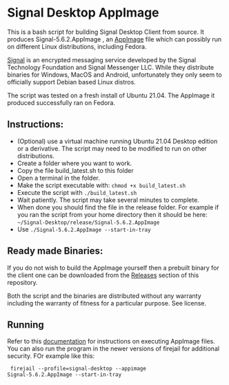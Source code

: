 # Signal Desktop AppImage

This is a bash script for building Signal Desktop Client from source. It produces Signal-5.6.2.AppImage , an [AppImage](https://en.wikipedia.org/wiki/AppImage) file which can possibly run on different Linux distributions, including Fedora.

[Signal](https://www.signal.org/) is an encrypted messaging service developed by the Signal Technology Foundation and Signal Messenger LLC. 
While they distribute binaries for Windows, MacOS and Android, unfortunately they only seem to officially support Debian based Linux distros.  

The script was tested on a fresh install of Ubuntu 21.04. The AppImage it produced successfully ran on Fedora.

## Instructions:

- (Optional) use a virtual machine running Ubuntu 21.04 Desktop edition or a derivative. The script may need to be modified to run on other distributions.
- Create a folder where you want to work. 
- Copy the file build_latest.sh to this folder
- Open a terminal in the folder.
- Make the script executable with: <code>chmod +x build_latest.sh </code>
- Execute the script with <code>./build_latest.sh </code>
- Wait patiently. The script may take several minutes to complete.
- When done you should find the file in the release folder. For example if you ran the script from your home directory then it should be here: <code>~/Signal-Desktop/release/Signal-5.6.2.AppImage</code>
 - Use <code>./Signal-5.6.2.AppImage --start-in-tray</code>

## Ready made Binaries:

If you do not wish to build the AppImage yourself then a prebuilt binary for the client one can be downloaded from the [Releases](https://github.com/mosssahel/Signal-Desktop-AppImage/releases) section of this repository. 

Both the script and the binaries are distributed without any warranty including the warranty of fitness for a particular purpose. See license.

## Running

Refer to this [documentation](https://docs.appimage.org/introduction/quickstart.html#ref-how-to-run-appimage) for instructions on executing AppImage files. You can also run the program in the newer versions of firejail for additional security. FOr example like this:

<code> firejail --profile=signal-desktop  --appimage Signal-5.6.2.AppImage --start-in-tray </code>
